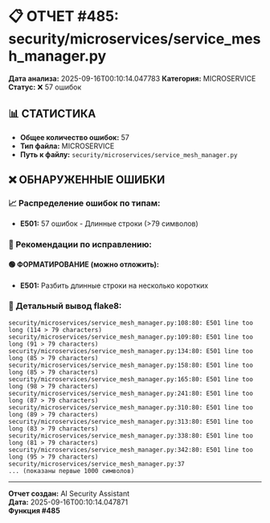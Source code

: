# 📋 ОТЧЕТ #485: security/microservices/service_mesh_manager.py

**Дата анализа:** 2025-09-16T00:10:14.047783
**Категория:** MICROSERVICE
**Статус:** ❌ 57 ошибок

## 📊 СТАТИСТИКА

- **Общее количество ошибок:** 57
- **Тип файла:** MICROSERVICE
- **Путь к файлу:** `security/microservices/service_mesh_manager.py`

## ❌ ОБНАРУЖЕННЫЕ ОШИБКИ

### 📈 Распределение ошибок по типам:

- **E501:** 57 ошибок - Длинные строки (>79 символов)

### 🎯 Рекомендации по исправлению:

#### 🟢 ФОРМАТИРОВАНИЕ (можно отложить):
- **E501:** Разбить длинные строки на несколько коротких

### 📝 Детальный вывод flake8:

```
security/microservices/service_mesh_manager.py:108:80: E501 line too long (114 > 79 characters)
security/microservices/service_mesh_manager.py:109:80: E501 line too long (91 > 79 characters)
security/microservices/service_mesh_manager.py:134:80: E501 line too long (85 > 79 characters)
security/microservices/service_mesh_manager.py:158:80: E501 line too long (85 > 79 characters)
security/microservices/service_mesh_manager.py:165:80: E501 line too long (98 > 79 characters)
security/microservices/service_mesh_manager.py:241:80: E501 line too long (87 > 79 characters)
security/microservices/service_mesh_manager.py:310:80: E501 line too long (89 > 79 characters)
security/microservices/service_mesh_manager.py:313:80: E501 line too long (83 > 79 characters)
security/microservices/service_mesh_manager.py:338:80: E501 line too long (81 > 79 characters)
security/microservices/service_mesh_manager.py:342:80: E501 line too long (95 > 79 characters)
security/microservices/service_mesh_manager.py:37
... (показаны первые 1000 символов)
```

---
**Отчет создан:** AI Security Assistant  
**Дата:** 2025-09-16T00:10:14.047871  
**Функция #485**
